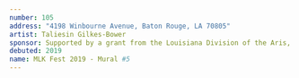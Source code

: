 ```yaml
---
number: 105
address: "4198 Winbourne Avenue, Baton Rouge, LA 70805"
artist: Taliesin Gilkes-Bower
sponsor: Supported by a grant from the Louisiana Division of the Aris, Office of Cultural Development, Department of Culture, Recreation and Tourism, in cooperation with the Louisiana State Arts Council, as administered by the Baton Rouge Arts Council. Funding has also been provided by the National Endowment for the Arts, Art Works.
debuted: 2019
name: MLK Fest 2019 - Mural #5
---
```

